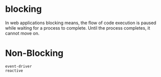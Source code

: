# blocking

In web applications blocking means, the flow of code execution is paused while waiting for a process to complete. Until the process completes, it cannot move on.


# Non-Blocking
    event-driver
    reactive